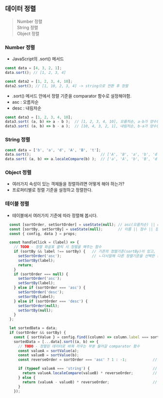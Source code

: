 ## 데이터 정렬

> Number 정렬 <br />
> String 정렬 <br />
> Object 정렬


### Number 정렬 
- JavaScript의 .sort() 메서드
```jsx
const data = [4, 3, 2, 1];
data.sort(); // [1, 2, 3, 4]

const data2 = [1, 2, 3, 4, 10];
data2.sort(); // [1, 10, 2, 3, 4] -> string으로 전환 후 정렬
```

- .sort() 메서드 안에서 정렬 기준을 comparator 함수로 설정해야함.
- asc : 오름차순
- desc : 내림차순
```jsx
const data3 = [1, 2, 3, 4, 10];
data3.sort( (a, b) => a - b );  // [1, 2, 3, 4, 10], 오름차순, a-b가 양수(positive)이면 a가 b보다 크다고 판단하여 순서 변경 -> 큰 수가 뒤로
data3.sort( (a, b) => b - a );  // [10, 4, 3, 2, 1], 내림차순, b-a가 양수(positive)이면 b가 a보다 크다고 판단하여 순서 변경 -> 작은 수가 뒤로
```


### String 정렬
```jsx
const data = ['b', 'a', 'd', 'A', 'B', 't'];
data.sort();                                // ['A', 'B', 'a', 'b', 'd', 't']
data.sort( (a, b) => a.localeCompare(b) );  // ['a', 'A', 'b', 'B', 'd', 't']
```


### Object 정렬
- 여러가지 속성이 있는 객체들을 정렬하려면 어떻게 해야 하는가?
- 프로퍼티별로 정렬 기준을 설정하고 정렬한다.

### 테이블 정렬
- 테이블에서 여러가지 기준에 따라 정렬해 봅시다.
```jsx
  const [sortOrder, setSortOrder] = useState(null); // asc(오름차순) || desc(내림차순)
  const [sortBy, setSortBy] = useState(null);       // 이름 || 점수 || 점수의 제곱
  const { config, data } = props;

  const handleClick = (label) => {
    // TODO - 정렬 화살표 클릭 시 정렬을 해주는 함수
    if (sortBy && label !== sortBy) {   // 기존의 정렬기준(sortBy)이 있고, 내가 지금 마우스로 누른 label이 그 정렬기준과 다른경우,
      setSortOrder('asc');              // ㄴ다시말해 다른 정렬기준을 선택한 경우
      setSortBy(label);
      return;
    }
    if (sortOrder === null) {
      setSortOrder('asc');
      setSortBy(label);
    } else if (sortOrder === 'asc') {
      setSortOrder('desc');
      setSortBy(label);
    } else if (sortOrder === 'desc') {
      setSortOrder(null);
      setSortBy(null);
    }
  };

  let sortedData = data;
  if (sortOrder && sortBy) {
    const { sortValue } = config.find((column) => column.label === sortBy);
    sortedData = [...data].sort((a, b) => {
      // TODO - 정렬된 데이터로 바꿔 끼우는 부분 들어갈 comparator 함수
      const valueA = sortValue(a);
      const valueB = sortValue(b);
      const reverseOrder = sortOrder === 'asc' ? 1 : -1;            // 역방향? 순방향? (오름차순이 기본)

      if (typeof valueA === 'string') {                             // 문자열이면
        return valueA.localeCompare(valueB) * reverseOrder;         // 요렇게 정렬
      } else {
        return (valueA - valueB) * reverseOrder;                    // 나머지는 이렇게
      }
    });

```
